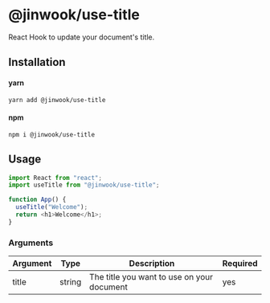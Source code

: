 # @jinwook/use-title

React Hook to update your document's title.

## Installation

#### yarn

`yarn add @jinwook/use-title`

#### npm

`npm i @jinwook/use-title`

## Usage

```js
import React from "react";
import useTitle from "@jinwook/use-title";

function App() {
  useTitle("Welcome");
  return <h1>Welcome</h1>;
}
```

### Arguments

| Argument | Type   | Description                                | Required |
| -------- | ------ | ------------------------------------------ | -------- |
| title    | string | The title you want to use on your document | yes      |
